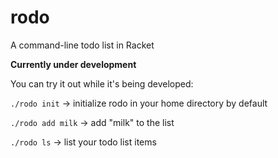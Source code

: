 # rodo
A command-line todo list in Racket

**Currently under development**

You can try it out while it's being developed:

`./rodo init` -> initialize rodo in your home directory by default

`./rodo add milk` -> add "milk" to the list

`./rodo ls` -> list your todo list items

